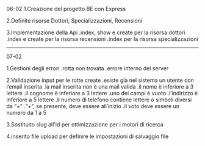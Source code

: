 
06-02
1.Creazione del progetto BE con Express

2.Definite risorse Dottori, Specializzazioni, Recensioni

3.Implementazione della Api 
 .index, show e create per la risorsa dottori
 .index e create per la risorsa recensioni
 .index per la risorsa specializzazioni

 --------------

07-02

1.Gestioni degli errori
  .rotta non trovata
  .errore interno del server

2.Validazione input per le rotte create
  .esiste già nel sistema un utente con l’email inserita
  .la mail inserita non è una mail valida
  .il nome è inferiore a 3 lettere
  .il cognome è inferiore a 3 lettere
  .uno dei campi è vuoto
  .l’indirizzo è inferiore a 5 lettere
  .il numero di telefono contiene lettere o simboli diversi da “+”
  .“+”, se presente, deve essere all’inizio
  .il voto deve essere un numero da 1 a 5

3.Sostituito slug all'id per ottimizzazione per i motori di ricerca

4.inserito file upload per definire le impostazioni di salvaggio file

